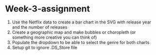 # Week-3-assignment

1. Use the Netflix data to create a bar chart in the SVG with release year and the number of releases
2. Create a geographic map and make bubbles or choropleth (or something more creative you can think of)
3. Populate the dropdown to be able to select the genre for both charts
4. Setup git to ignore .DS_Store file

